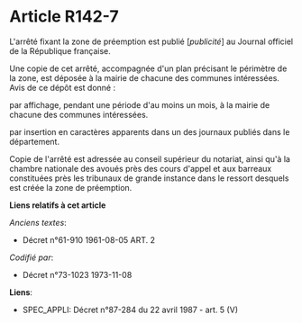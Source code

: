 # Article R142-7

L'arrêté fixant la zone de préemption est publié [*publicité*] au Journal officiel de la République française.

Une copie de cet arrêté, accompagnée d'un plan précisant le périmètre de la zone, est déposée à la mairie de chacune des
communes intéressées. Avis de ce dépôt est donné :

par affichage, pendant une période d'au moins un mois, à la mairie de chacune des communes intéressées.

par insertion en caractères apparents dans un des journaux publiés dans le département.

Copie de l'arrêté est adressée au conseil supérieur du notariat, ainsi qu'à la chambre nationale des avoués près des cours
d'appel et aux barreaux constituées près les tribunaux de grande instance dans le ressort desquels est créée la zone de
préemption.

**Liens relatifs à cet article**

_Anciens textes_:

  - Décret n°61-910 1961-08-05 ART. 2

_Codifié par_:

  - Décret n°73-1023 1973-11-08

**Liens**:

  - SPEC_APPLI: Décret n°87-284 du 22 avril 1987 - art. 5 (V)
